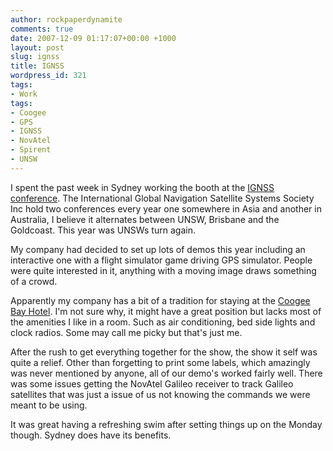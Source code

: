 ```yaml
---
author: rockpaperdynamite
comments: true
date: 2007-12-09 01:17:07+00:00 +1000
layout: post
slug: ignss
title: IGNSS
wordpress_id: 321
tags:
- Work
tags:
- Coogee
- GPS
- IGNSS
- NovAtel
- Spirent
- UNSW
---
```


I spent the past week in Sydney working the booth at the [IGNSS conference](http://www.ignss.org/?D=5). The International Global Navigation Satellite Systems Society Inc hold two conferences every year one somewhere in Asia and another in Australia, I believe it alternates between UNSW, Brisbane and the Goldcoast. This year was UNSWs turn again.

My company had decided to set up lots of demos this year including an interactive one with a flight simulator game driving GPS simulator. People were quite interested in it, anything with a moving image draws something of a crowd.

Apparently my company has a bit of a tradition for staying at the [Coogee Bay Hotel](http://maps.google.com/maps?f=q&hl=en&geocode=&time=&date=&ttype=&q=corner+of+coogee+bay+road+and+arden+street,+coogee,+nsw&sll=-33.920785,151.256762&sspn=0.008565,0.020084&ie=UTF8&ll=-33.920785,151.256762&spn=0.008565,0.020084&z=16&om=1). I'm not sure why, it might have a great position but lacks most of the amenities I like in a room. Such as air conditioning, bed side lights and clock radios. Some may call me picky but that's just me.

After the rush to get everything together for the show, the show it self was quite a relief. Other than forgetting to print some labels, which amazingly was never mentioned by anyone, all of our demo's worked fairly well. There was some issues getting the NovAtel Galileo receiver to track Galileo satellites that was just a issue of us not knowing the commands we were meant to be using.

It was great having a refreshing swim after setting things up on the Monday though. Sydney does have its benefits.
